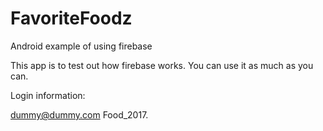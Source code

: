 # FavoriteFoodz
Android example of using firebase

This app is to test out how firebase works.
You can use it as much as you can.

Login information:

dummy@dummy.com
Food_2017.



